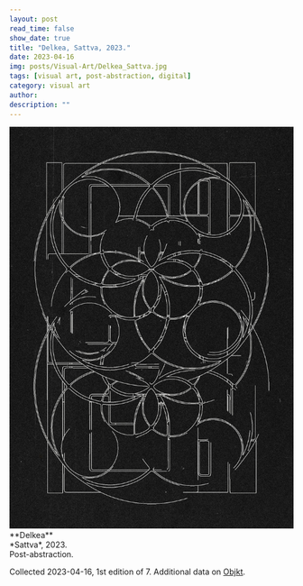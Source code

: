 ```yaml
---
layout: post
read_time: false
show_date: true
title: "Delkea, Sattva, 2023."
date: 2023-04-16
img: posts/Visual-Art/Delkea_Sattva.jpg
tags: [visual art, post-abstraction, digital]
category: visual art
author: 
description: ""
---
```


<img src='./assets/img/posts/Visual-Art/Delkea_Sattva.jpg'>

<br>
**Delkea**
<br>*Sattva*, 2023.
<br>Post-abstraction.


 <div class="page-separator"></div>

Collected 2023-04-16, 1st edition of 7. Additional data on [Objkt](https://objkt.com/tokens/hicetnunc/816894).
